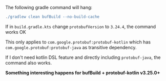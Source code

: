 The following gradle command will hang:

```gradle
./gradlew clean bufBuild --no-build-cache
```

If in `build.gradle.kts` change `protobufVersion` to `3.24.4`, the command works OK

This only applies to `com.google.protobuf:protobuf-kotlin` which has `com.google.protobuf:protobuf-java` as transitive dependency.

If I don't need kotlin DSL feature and directly including `protobuf-java`, the command also works.

__Something interesting happens for bufBuild + protobuf-kotlin v3.25.0+__
